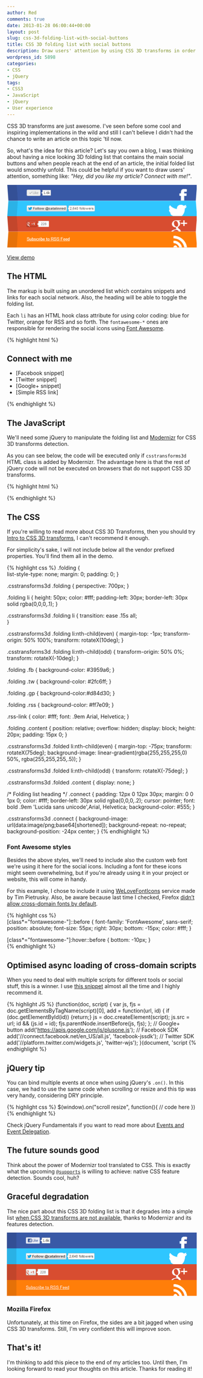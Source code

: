 ```yaml
---
author: Red
comments: true
date: 2013-01-28 06:00:44+00:00
layout: post
slug: css-3d-folding-list-with-social-buttons
title: CSS 3D folding list with social buttons
description: Draw users' attention by using CSS 3D transforms in order to simulate a folding list with social buttons.
wordpress_id: 5898
categories:
- CSS
- jQuery
tags:
- CSS3
- JavaScript
- jQuery
- User experience
---
```


CSS 3D transforms are just awesome. I've seen before some cool and inspiring implementations in the wild and still I can't believe I didn't had the chance to write an article on this topic 'til now.

So, what's the idea for this article? Let's say you own a blog, I was thinking about having a nice looking 3D folding list that contains the main social buttons and when people reach at the end of an article, the initial folded list would smoothly unfold. This could be helpful if you want to draw users' attention, something like: _"Hey, did you like my article? Connect with me!"_.

![CSS 3D folding list with social buttons](/wp-content/uploads/2013/01/css-3d-folding-list-with-social-buttons.png)

<!-- more -->

[View demo](/wp-content/uploads/2013/01/css-3d-folding-list-with-social-buttons-demo.html)


## The HTML

The markup is built using an unordered list which contains snippets and links for each social network. Also, the heading will be able to toggle the folding list.

Each `li` has an HTML hook class attribute for using color coding: blue for Twitter, orange for RSS and so forth. The `fontawesome-*` ones are responsible for rendering the social icons using [Font Awesome](http://fortawesome.github.com/Font-Awesome/).
    
{% highlight html %}
<h2 class="connect">Connect with me</h2>
<ul class="folding folded">
    <li class="fb">
        <div class="content">
            [Facebook snippet]
            <a href="" class="fontawesome-facebook"></a>
        </div>
    </li>
    <li class="tw">
        <div class="content">
            [Twitter snippet]
            <a href="" class="fontawesome-twitter"></a> 
        </div>
    </li>
    <li class="gp">
        <div class="content">
            [Google+ snippet]
            <a href="" class="fontawesome-google-plus"></a>
        </div>
    </li>
    <li class="rss">
        <div class="content">
            [Simple RSS link]
            <a href="" class="fontawesome-rss"></a>
        </div>
    </li>
</ul>
{% endhighlight %}


## The JavaScript


We'll need some jQuery to manipulate the folding list and [Modernizr](http://modernizr.com/) for CSS 3D transforms detection. 

As you can see below, the code will be executed only if `csstransforms3d` HTML class is added by Modernizr. The advantage here is that the rest of jQuery code will not be executed on browsers that do not support CSS 3D transforms. 

{% highlight html %}
<script src="//ajax.googleapis.com/ajax/libs/jquery/1.9.0/jquery.min.js"></script>
<script src="//cdnjs.cloudflare.com/ajax/libs/modernizr/2.6.2/modernizr.min.js"></script>
<script>
(function(){            

    if ($('html').hasClass('csstransforms3d')) {

        var foldingList = $('.folding'),
            foldingListHeight = $('.folding').height();
            topElemOffset = foldingList.offset().top,
            // Function responsible for unfolding the list
            unfold = function(){
                setTimeout(function(){
                    if (foldingList.hasClass('folded')){
                        foldingList.removeClass('folded');
                        return;
                    }
                }, 500);
            }

        // Fold/Unfold the list
        $('.connect').on("click",function(){
            foldingList.toggleClass('folded');
        })
        // If needed, unfold the list right away
        if (topElemOffset <= $(window).height() - foldingListHeight)
            unfold();
        // Check whether to unfold the list when scrolling/resizing
        $(window).on("scroll resize", function(){
            var th = $(this);               
            if (th.scrollTop() + th.height() - foldingListHeight  >=  topElemOffset)
                unfold();               
        })
    }

})()
</script>
{% endhighlight %}    


## The CSS

If you're willing to read more about CSS 3D Transforms, then you should try [Intro to CSS 3D transforms](http://desandro.github.com/3dtransforms/), I can't recommend it enough. 

For simplicity's sake, I will not include below all the vendor prefixed properties. You'll find them all in the demo.

{% highlight css %}
.folding {              
    list-style-type: none;
    margin: 0;
    padding: 0;
}

.csstransforms3d .folding {
    perspective: 700px; 
}       

.folding li {
    height: 50px;
    color: #fff;
    padding-left: 30px;
    border-left: 30px solid rgba(0,0,0,.1);
}

.csstransforms3d .folding li {
    transition: ease .15s all;      
}       

.csstransforms3d .folding li:nth-child(even) {
    margin-top: -1px;
    transform-origin: 50% 100%;
    transform: rotateX(10deg);
}

.csstransforms3d .folding li:nth-child(odd) {
    transform-origin: 50% 0%;
    transform: rotateX(-10deg);
}       

.folding .fb {
    background-color: #3959a6;
}   

.folding .tw {
    background-color: #2fc6ff;
}   

.folding .gp {
    background-color:#d84d30;
}   

.folding .rss {
    background-color: #ff7e09;
}

.rss-link {
    color: #fff;
    font: .9em Arial, Helvetica;
}

.folding .content {
    position: relative;
    overflow: hidden;
    display: block;
    height: 20px;
    padding: 15px 0;
}

.csstransforms3d .folded li:nth-child(even) {
    margin-top: -75px;
    transform: rotateX(75deg);
    background-image: linear-gradient(rgba(255,255,255,0) 50%,
                          rgba(255,255,255,.5));
}

.csstransforms3d .folded li:nth-child(odd) {
    transform: rotateX(-75deg);
}

.csstransforms3d .folded .content {
    display: none;
}

/* Folding list heading */
.connect {
    padding: 12px 0 12px 30px;
    margin: 0 0 1px 0;
    color: #fff;
    border-left: 30px solid rgba(0,0,0,.2);
    cursor: pointer;
    font: bold .9em 'Lucida sans unicode',Arial, Helvetica;
    background-color: #555;
}       

.csstransforms3d .connect { 
    background-image: url(data:image/png;base64[shortened]);
    background-repeat: no-repeat;
    background-position: -24px center;
}
{% endhighlight %}   


### Font Awesome styles

Besides the above styles, we'll need to include also the custom web font we're using it here for the social icons. Including a font for these icons might seem overwhelming, but if you're already using it in your project or website, this will come in handy.

For this example, I chose to include it using [WeLoveFontIcons](http://weloveiconfonts.com/) service made by Tim Pietrusky. Also, be aware because last time I checked, Firefox [didn’t allow cross-domain fonts by default](http://www.red-team-design.com/firefox-doesnt-allow-cross-domain-fonts-by-default).
    

{% highlight css %}   
[class*="fontawesome-"]::before {
	font-family: 'FontAwesome', sans-serif;
	position: absolute;
	font-size: 55px;
	right: 30px;
	bottom: -15px;
	color: #fff;
}

[class*="fontawesome-"]:hover::before {
	bottom: -10px;
}	
{% endhighlight %}

## Optimised async loading of cross-domain scripts

When you need to deal with multiple scripts for different tools or social stuff, this is a winner. I use [this snippet](https://gist.github.com/1025811) almost all the time and I highly recommend it.
    
{% highlight JS %}
(function(doc, script) {
    var js, 
        fjs = doc.getElementsByTagName(script)[0],
        add = function(url, id) {
            if (doc.getElementById(id)) {return;}
            js = doc.createElement(script);
            js.src = url;
            id && (js.id = id);
            fjs.parentNode.insertBefore(js, fjs);
        };
    // Google+ button
    add('https://apis.google.com/js/plusone.js');
    // Facebook SDK
    add('//connect.facebook.net/en_US/all.js', 'facebook-jssdk');
    // Twitter SDK
    add('//platform.twitter.com/widgets.js', 'twitter-wjs');
}(document, 'script
{% endhighlight %}

## jQuery tip

You can bind multiple events at once when using jQuery's `.on()`. In this case, we had to use the same code when scrolling or resize and this tip was very handy, considering DRY principle.
    
{% highlight css %}
$(window).on("scroll resize", function(){
    // code here
})
{% endhighlight %}

Check jQuery Fundamentals if you want to read more about [Events and Event Delegation](http://jqfundamentals.com/chapter/events).

## The future sounds good

Think about the power of Modernizr tool translated to CSS. This is exactly what the upcoming [`@supports`](http://dev.opera.com/articles/view/native-css-feature-detection-via-the-supports-rule/) is willing to achieve: native CSS feature detection. Sounds cool, huh?


## Graceful degradation

The nice part about this CSS 3D folding list is that it degrades into a simple list [when CSS 3D transforms are not available](http://caniuse.com/transforms3d), thanks to Modernizr and its features detection.

![CSS 3D folding list using graceful degradation](/wp-content/uploads/2013/01/css-3d-folding-list-graceful-degradation.png)

### Mozilla Firefox

Unfortunately, at this time on Firefox, the sides are a bit jagged when using CSS 3D transforms. Still, I'm very confident this will improve soon.

## That's it!

I'm thinking to add this piece to the end of my articles too. Until then, I'm looking forward to read your thoughts on this article. Thanks for reading it!